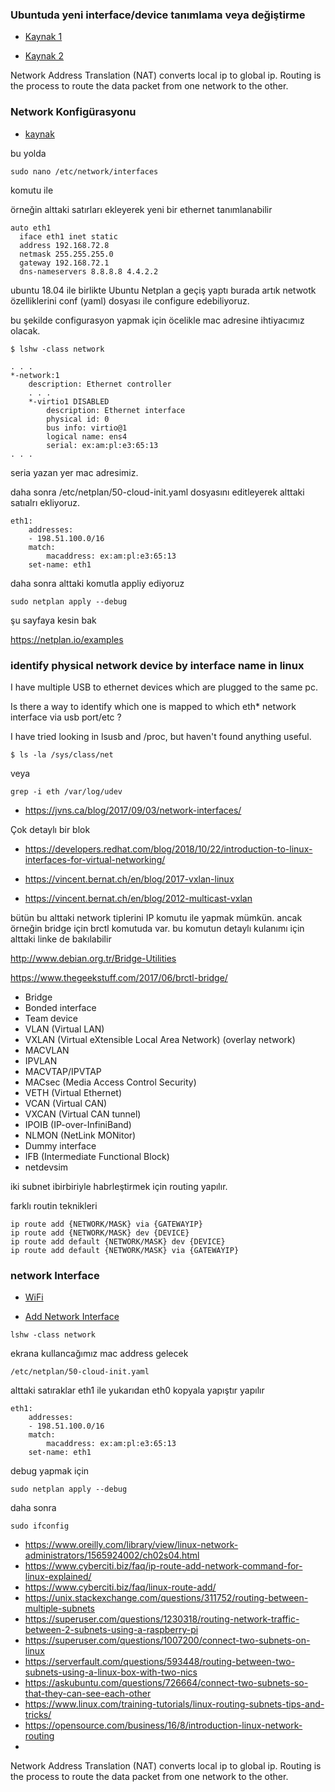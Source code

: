 ### Ubuntuda yeni interface/device tanımlama veya değiştirme

- [Kaynak 1](https://vitux.com/ubuntu-network-configuration/?__cf_chl_jschl_tk__=ab2d271528f9597f8acbca778eb5c13aa219deb6-1588001835-0-AQ129IaZUde0CuugHTXMcXRkVI4oiA4sPsB8I0ljmUGPPVQJ6dMdyYUelJGmlD17fK3J1D_posoUateu2orDvrFtDQHAscFrX7_zj0uwNUHr-8su0366Kl5DE_IUJj_eSpSUKSQs1gCfCcpZK-iQJPPKxOIlhVUVXss4K8xCgrzSbB8mRnE-nIZ4lm8o_Ywk5m9J-kBgEEnr8NihmG-yEO753vCqUJgHym9q6MP6PeinEMNKpgq9n2qrSnyVziRtVx6lEbO9q7d6QOH1bUa5mhjMfPatXEFewjA-RLpbwWDquhoGLqDbsZpMg1aNRPIZROo6vD-1UPVHewn3VmV4OTn97LRsYmHLgc8Qg18aBKaEUzZZYsCnyF6ET0eHxkPyEg)

- [Kaynak 2](https://access.redhat.com/documentation/en-us/red_hat_enterprise_linux/5/html/installation_guide/s1-s390info-addnetdevice)

  
Network Address Translation (NAT) converts local ip to global ip. Routing is the process to route the data packet from one network to the other.

### Network Konfigürasyonu 

- [kaynak](https://vitux.com/ubuntu-network-configuration/?__cf_chl_jschl_tk__=ab2d271528f9597f8acbca778eb5c13aa219deb6-1588001835-0-AQ129IaZUde0CuugHTXMcXRkVI4oiA4sPsB8I0ljmUGPPVQJ6dMdyYUelJGmlD17fK3J1D_posoUateu2orDvrFtDQHAscFrX7_zj0uwNUHr-8su0366Kl5DE_IUJj_eSpSUKSQs1gCfCcpZK-iQJPPKxOIlhVUVXss4K8xCgrzSbB8mRnE-nIZ4lm8o_Ywk5m9J-kBgEEnr8NihmG-yEO753vCqUJgHym9q6MP6PeinEMNKpgq9n2qrSnyVziRtVx6lEbO9q7d6QOH1bUa5mhjMfPatXEFewjA-RLpbwWDquhoGLqDbsZpMg1aNRPIZROo6vD-1UPVHewn3VmV4OTn97LRsYmHLgc8Qg18aBKaEUzZZYsCnyF6ET0eHxkPyEg)

bu yolda 

```
sudo nano /etc/network/interfaces
```


komutu ile 

örneğin alttaki satırları ekleyerek yeni bir ethernet tanımlanabilir

```
auto eth1
  iface eth1 inet static
  address 192.168.72.8
  netmask 255.255.255.0
  gateway 192.168.72.1
  dns-nameservers 8.8.8.8 4.4.2.2
```
ubuntu 18.04 ile birlikte Ubuntu Netplan a geçiş yaptı burada artık netwotk özelliklerini conf (yaml) dosyası ile configure edebiliyoruz.

bu şekilde configurasyon yapmak için öcelikle mac adresine ihtiyacımız olacak.

```
$ lshw -class network

. . .
*-network:1
    description: Ethernet controller
    . . .
    *-virtio1 DISABLED
        description: Ethernet interface
        physical id: 0
        bus info: virtio@1
        logical name: ens4
        serial: ex:am:pl:e3:65:13
. . .

```

seria yazan yer mac adresimiz.

daha sonra /etc/netplan/50-cloud-init.yaml dosyasını editleyerek alttaki satıalrı ekliyoruz.

```
eth1:
    addresses:
    - 198.51.100.0/16
    match:
        macaddress: ex:am:pl:e3:65:13
    set-name: eth1
```
daha sonra alttaki komutla appliy ediyoruz

```
sudo netplan apply --debug
```



şu sayfaya kesin bak

https://netplan.io/examples









### identify physical network device by interface name in linux

I have multiple USB to ethernet devices which are plugged to the same pc.

Is there a way to identify which one is mapped to which eth* network interface via usb port/etc ?

I have tried looking in lsusb and /proc, but haven't found anything useful.

```
$ ls -la /sys/class/net
```
veya

```
grep -i eth /var/log/udev
```

- https://jvns.ca/blog/2017/09/03/network-interfaces/


Çok detaylı bir blok

- https://developers.redhat.com/blog/2018/10/22/introduction-to-linux-interfaces-for-virtual-networking/

- https://vincent.bernat.ch/en/blog/2017-vxlan-linux
- https://vincent.bernat.ch/en/blog/2012-multicast-vxlan


bütün bu alttaki network tiplerini IP komutu ile yapmak mümkün. ancak örneğin bridge için brctl komutuda var. bu komutun detaylı kulanımı için alttaki linke de bakılabilir

http://www.debian.org.tr/Bridge-Utilities

https://www.thegeekstuff.com/2017/06/brctl-bridge/

  - Bridge
  - Bonded interface
  - Team device
  - VLAN (Virtual LAN) 
  - VXLAN (Virtual eXtensible Local Area Network) (overlay network)
  - MACVLAN
  - IPVLAN
  - MACVTAP/IPVTAP
  - MACsec (Media Access Control Security)
  - VETH (Virtual Ethernet)
  - VCAN (Virtual CAN)
  - VXCAN (Virtual CAN tunnel)
  - IPOIB (IP-over-InfiniBand)
  - NLMON (NetLink MONitor)
  - Dummy interface
  - IFB (Intermediate Functional Block)
  - netdevsim


iki subnet ibirbiriyle habrleştirmek için routing yapılır.


farklı routin teknikleri
```
ip route add {NETWORK/MASK} via {GATEWAYIP}
ip route add {NETWORK/MASK} dev {DEVICE}
ip route add default {NETWORK/MASK} dev {DEVICE}
ip route add default {NETWORK/MASK} via {GATEWAYIP}
```



### network Interface

- [WiFi](https://www.linux.com/learn/how-configure-wireless-any-linux-desktop)

- [Add Network Interface](https://www.digitalocean.com/docs/networking/private-networking/how-to/enable/)

```
lshw -class network
```
ekrana kullancağımız mac address gelecek

```
/etc/netplan/50-cloud-init.yaml
```
alttaki satıraklar eth1 ile yukarıdan eth0 kopyala yapıştır yapılır
```
eth1:
    addresses:
    - 198.51.100.0/16
    match:
        macaddress: ex:am:pl:e3:65:13
    set-name: eth1
```
debug yapmak için

```
sudo netplan apply --debug
```
daha sonra

```
sudo ifconfig
```




- https://www.oreilly.com/library/view/linux-network-administrators/1565924002/ch02s04.html
- https://www.cyberciti.biz/faq/ip-route-add-network-command-for-linux-explained/
- https://www.cyberciti.biz/faq/linux-route-add/
- https://unix.stackexchange.com/questions/311752/routing-between-multiple-subnets
- https://superuser.com/questions/1230318/routing-network-traffic-between-2-subnets-using-a-raspberry-pi
- https://superuser.com/questions/1007200/connect-two-subnets-on-linux
- https://serverfault.com/questions/593448/routing-between-two-subnets-using-a-linux-box-with-two-nics
- https://askubuntu.com/questions/726664/connect-two-subnets-so-that-they-can-see-each-other
- https://www.linux.com/training-tutorials/linux-routing-subnets-tips-and-tricks/
- https://opensource.com/business/16/8/introduction-linux-network-routing
- 


Network Address Translation (NAT) converts local ip to global ip. Routing is the process to route the data packet from one network to the other.
